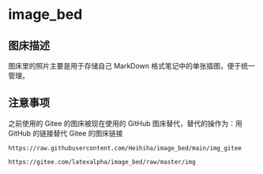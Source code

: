# image_bed

## 图床描述

图床里的照片主要是用于存储自己 MarkDown 格式笔记中的单张插图，便于统一管理。

## 注意事项

之前使用的 Gitee 的图床被现在使用的 GitHub 图床替代，替代的操作为：用 GitHub 的链接替代 Gitee 的图床链接

```text
https://raw.githubusercontent.com/Heihiha/image_bed/main/img_gitee

https://gitee.com/latexalpha/image_bed/raw/master/img
```
